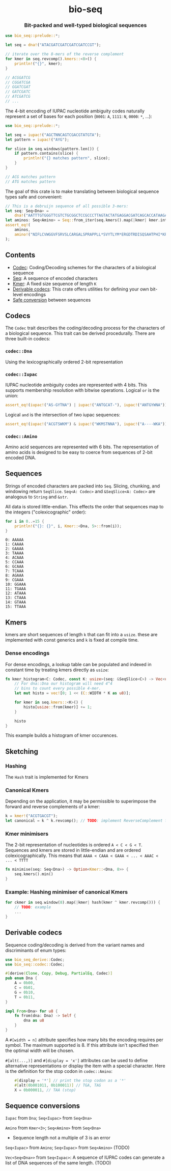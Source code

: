 <div class="title-block" style="text-align: center;" align="center">

# bio-seq

### Bit-packed and well-typed biological sequences
</div>

```rust
use bio_seq::prelude::*;

let seq = dna!("ATACGATCGATCGATCGATCCGT");

// iterate over the 8-mers of the reverse complement
for kmer in seq.revcomp().kmers::<8>() {
    println!("{}", kmer);
}

// ACGGATCG
// CGGATCGA
// GGATCGAT
// GATCGATC
// ATCGATCG
// ...
```

The 4-bit encoding of IUPAC nucleotide ambiguity codes naturally represent a set of bases for each position (`0001`: `A`, `1111`: `N`, `0000`: `*`, ...):

```rust
use bio_seq::prelude::*;

let seq = iupac!("AGCTNNCAGTCGACGTATGTA");
let pattern = iupac!("AYG");

for slice in seq.windows(pattern.len()) {
    if pattern.contains(slice) {
        println!("{} matches pattern", slice);
    }
}

// ACG matches pattern
// ATG matches pattern
```

The goal of this crate is to make translating between biological sequence types safe and convenient:

```rust
// This is a debruijn sequence of all possible 3-mers:
let seq: Seq<Dna> =
    dna!("AATTTGTGGGTTCGTCTGCGGCTCCGCCCTTAGTACTATGAGGACGATCAGCACCATAAGAACAAA");
let aminos: Seq<Amino> = Seq::from_iter(seq.kmers().map(|kmer| kmer.into()));
assert_eq!(
    aminos,
    amino!("NIFLCVWGGVFSRVSLCARGALSPRAPPLL*SVYTLYM*ERGDTRDISQSAHTPHI*KRENTQK")
);
```

## Contents

* [Codec](#codecs): Coding/Decoding schemes for the characters of a biological sequence
* [Seq](#sequences): A sequence of encoded characters
* [Kmer](#kmers): A fixed size sequence of length `K`
* [Derivable codecs](#derivable-codecs): This crate offers utilities for defining your own bit-level encodings
* [Safe conversion](#sequence-conversion) between sequences

## Codecs

The `Codec` trait describes the coding/decoding process for the characters of a biological sequence. This trait can be derived procedurally. There are three built-in codecs:

### `codec::Dna`
Using the lexicographically ordered 2-bit representation

### `codec::Iupac`
IUPAC  nucleotide ambiguity codes are represented with 4 bits. This supports membership resolution with bitwise operations. Logical `or` is the union:

```rust
assert_eq!(iupac!("AS-GYTNA") | iupac!("ANTGCAT-"), iupac!("ANTGYWNA"));
```

Logical `and` is the intersection of two iupac sequences:

```rust
assert_eq!(iupac!("ACGTSWKM") & iupac!("WKMSTNNA"), iupac!("A----WKA"));
```

### `codec::Amino`
Amino acid sequences are represented with 6 bits. The representation of amino acids is designed to be easy to coerce from sequences of 2-bit encoded DNA.

## Sequences

Strings of encoded characters are packed into `Seq`. Slicing, chunking, and windowing return `SeqSlice`. `Seq<A: Codec>` and `&SeqSlice<A: Codec>` are analogous to `String` and `&str`.

All data is stored little-endian. This effects the order that sequences map to the integers ("colexicographic" order):

```rust
for i in 0..=15 {
    println!("{}: {}", i, Kmer::<Dna, 5>::from(i));
}
```

```
0: AAAAA
1: CAAAA
2: GAAAA
3: TAAAA
4: ACAAA
5: CCAAA
6: GCAAA
7: TCAAA
8: AGAAA
9: CGAAA
10: GGAAA
11: TGAAA
12: ATAAA
13: CTAAA
14: GTAAA
15: TTAAA
```

## Kmers

kmers are short sequences of length `k` that can fit into a `usize`. these are implemented with const generics and `k` is fixed at compile time.

### Dense encodings

For dense encodings, a lookup table can be populated and indexed in constant time by treating kmers directly as `usize`:

```rust
fn kmer_histogram<C: Codec, const K: usize>(seq: &SeqSlice<C>) -> Vec<usize> {
    // For dna::Dna our histogram will need 4^4
    // bins to count every possible 4-mer.
    let mut histo = vec![0; 1 << (C::WIDTH * K as u8)];

    for kmer in seq.kmers::<K>() {
        histo[usize::from(kmer)] += 1;
    }

    histo
}
```

This example builds a histogram of kmer occurences.

## Sketching

### Hashing

The `Hash` trait is implemented for Kmers

### Canonical Kmers

Depending on the application, it may be permissible to superimpose the forward and reverse complements of a kmer:

```rust
k = kmer!("ACGTGACGT");
let canonical = k ^ k.revcomp(); // TODO: implement ReverseComplement for Kmer
```

### Kmer minimisers

The 2-bit representation of nucleotides is ordered `A < C < G < T`. Sequences and kmers are stored in little-endian and are ordered colexicographically. This means that `AAAA < CAAA < GAAA < ... < AAAC < ... < TTTT`

```rust
fn minimise(seq: Seq<Dna>) -> Option<Kmer::<Dna, 8>> {
    seq.kmers().min()
}
```

### Example: Hashing minimiser of canonical Kmers

```rust
for ckmer in seq.window(8).map(|kmer| hash(kmer ^ kmer.revcomp())) {
    // TODO: example
    ...
}
```

## Derivable codecs

Sequence coding/decoding is derived from the variant names and discriminants of enum types:

```rust
use bio_seq_derive::Codec;
use bio_seq::codec::Codec;

#[derive(Clone, Copy, Debug, PartialEq, Codec)]
pub enum Dna {
    A = 0b00,
    C = 0b01,
    G = 0b10,
    T = 0b11,
}

impl From<Dna> for u8 {
    fn from(dna: Dna) -> Self {
        dna as u8
    }
}
```

A `#[width = n]` attribute specifies how many bits the encoding requires per symbol. The maximum supported is 8. If this attribute isn't specified then the optimal width will be chosen.

`#[alt(...,)]` and `#[display = 'x']` attributes can be used to define alternative representations or display the item with a special character. Here is the definition for the stop codon in `codec::Amino`:

```rust
    #[display = '*'] // print the stop codon as a '*'
    #[alt(0b001011, 0b100011)] // TGA, TAG
    X = 0b000011, // TAA (stop)
```

## Sequence conversions

`Iupac` from `Dna`; `Seq<Iupac>` from `Seq<Dna>`

`Amino` from `Kmer<3>`; `Seq<Amino>` from `Seq<Dna>`
  * Sequence length not a multiple of 3 is an error

`Seq<Iupac>` from `Amino`; `Seq<Iupac>` from `Seq<Amino>` (TODO)

`Vec<Seq<Dna>>` from `Seq<Iupac>`: A sequence of IUPAC codes can generate a list of DNA sequences of the same length. (TODO)
